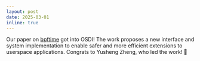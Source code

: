 ```yaml
---
layout: post
date: 2025-03-01
inline: true
---
```


Our paper on [bpftime](https://github.com/eunomia-bpf/bpftime) got into OSDI!
The work proposes a new interface and system implementation to enable safer and
more efficient extensions to userspace applications.  Congrats to Yusheng Zheng,
who led the work! 🥳
